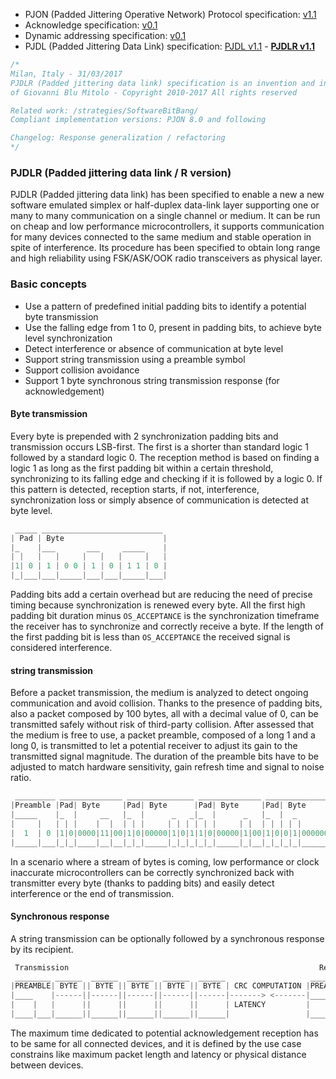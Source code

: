 - PJON (Padded Jittering Operative Network) Protocol specification:
[v1.1](/specification/PJON-protocol-specification-v1.1.md)
- Acknowledge specification: [v0.1](/specification/PJON-protocol-acknowledge-specification-v0.1.md)
- Dynamic addressing specification: [v0.1](/specification/PJON-dynamic-addressing-specification-v0.1.md)
- PJDL (Padded Jittering Data Link) specification:
[PJDL v1.1](/strategies/SoftwareBitBang/specification/PJDL-specification-v1.1.md) - **[PJDLR v1.1](/strategies/OverSampling/specification/PJDLR-specification-v1.1.md)**

```cpp
/*
Milan, Italy - 31/03/2017
PJDLR (Padded jittering data link) specification is an invention and intellectual property
of Giovanni Blu Mitolo - Copyright 2010-2017 All rights reserved

Related work: /strategies/SoftwareBitBang/
Compliant implementation versions: PJON 8.0 and following

Changelog: Response generalization / refactoring
*/
```
### PJDLR (Padded jittering data link / R version)
PJDLR (Padded jittering data link) has been specified to enable a new a new software emulated simplex or half-duplex data-link layer supporting one or many to many communication on a single channel or medium. It can be run on cheap and low performance microcontrollers, it supports communication for many devices connected to the same medium and stable operation in spite of interference. Its procedure has been specified to obtain long range and high reliability using FSK/ASK/OOK radio transceivers as physical layer.

### Basic concepts
* Use a pattern of predefined initial padding bits to identify a potential byte transmission
* Use the falling edge from 1 to 0, present in padding bits, to achieve byte level synchronization
* Detect interference or absence of communication at byte level
* Support string transmission using a preamble symbol
* Support collision avoidance
* Support 1 byte synchronous string transmission response (for acknowledgement)

#### Byte transmission
Every byte is prepended with 2 synchronization padding bits and transmission occurs LSB-first. The first is a shorter than standard logic 1 followed by a standard logic 0. The reception method is based on finding a logic 1 as long as the first padding bit within a certain threshold, synchronizing to its falling edge and checking if it is followed by a logic 0. If this pattern is detected, reception starts, if not, interference, synchronization loss or simply absence of communication is detected at byte level.  
```cpp  
 _____ ___________________________
| Pad | Byte                      |
|_    |___       ___     _____    |
| |   |   |     |   |   |     |   |
|1| 0 | 1 | 0 0 | 1 | 0 | 1 1 | 0 |
|_|___|___|_____|___|___|_____|___|
```
Padding bits add a certain overhead but are reducing the need of precise timing because synchronization is renewed every byte. All the first high padding bit duration minus `OS_ACCEPTANCE` is the synchronization timeframe the receiver has to synchronize and correctly receive a byte. If the length of the first padding bit is less than `OS_ACCEPTANCE` the received signal is considered interference.

#### string transmission
Before a packet transmission, the medium is analyzed to detect ongoing communication and avoid collision. Thanks to the presence of padding bits, also a packet composed by 100 bytes, all with a decimal value of 0, can be transmitted safely without risk of third-party collision. After assessed that the medium is free to use, a packet preamble, composed of a long 1 and a long 0, is transmitted to let a potential receiver to adjust its gain to the transmitted signal magnitude. The duration of the preamble bits have to be adjusted to match hardware sensitivity, gain refresh time and signal to noise ratio.

```cpp   
 _________ ______________ _______________ ______________ ______________ ________________
|Preamble |Pad| Byte     |Pad| Byte      |Pad| Byte     |Pad| Byte     |Pad| Byte       |
|_____    |_  |     __   |_  |      _   _|_  |      _   |_  |  _       |_  |  _    _    |
|     |   | | |    |  |  | | |     | | | | | |     | |  | | | | |      | | | | |  | |   |
|  1  | 0 |1|0|0000|11|00|1|0|00000|1|0|1|1|0|00000|1|00|1|0|0|1|000000|1|0|0|1|00|1|000|
|_____|___|_|_|____|__|__|_|_|_____|_|_|_|_|_|_____|_|__|_|_|_|_|______|_|_|_|_|__|_|___|
```
In a scenario where a stream of bytes is coming, low performance or clock inaccurate microcontrollers can be correctly synchronized back with transmitter every byte (thanks to padding bits) and easily detect interference or the end of transmission.


#### Synchronous response
A string transmission can be optionally followed by a synchronous response by its recipient.
```cpp  
 Transmission                                                        Response
 ________ ______  ______  ______  ______  ______                   ________ _____
|PREAMBLE| BYTE || BYTE || BYTE || BYTE || BYTE | CRC COMPUTATION |PREAMBLE| ACK |
|____    |------||------||------||------||------|-------> <-------|____    |     |
|    |   |      ||      ||      ||      ||      | LATENCY         |    |   |  6  |
|____|___|______||______||______||______||______|                 |____|___|_____|
```

The maximum time dedicated to potential acknowledgement reception has to be same for all connected devices, and it is defined by the use case constrains like maximum packet length and latency or physical distance between devices.
